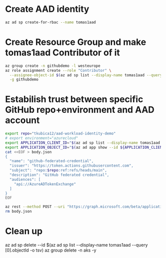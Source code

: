 # Create AAD identity
```bash
az ad sp create-for-rbac --name tomas1aad
```

# Create Resource Group and make tomas1aad Contributor of it
```bash
az group create -n githubdemo -l westeurope
az role assignment create --role "Contributor" \
  --assignee-object-id $(az ad sp list --display-name tomas1aad --query [0].objectId -o tsv) \
  -g githubdemo
```

# Estabilish trust between specific GitHub repo+environment and AAD account
```bash
export repo="tkubica12/aad-workload-identity-demo"
# export environment="azurecloud"
export APPLICATION_CLIENT_ID="$(az ad sp list --display-name tomas1aad --query '[0].appId' -otsv)"
export APPLICATION_OBJECT_ID="$(az ad app show --id ${APPLICATION_CLIENT_ID} --query objectId -otsv)"
cat <<EOF > body.json
{
  "name": "github-federated-credential",
  "issuer": "https://token.actions.githubusercontent.com",
  "subject": "repo:$repo:ref:refs/heads/main",
  "description": "GitHub federated credential",
  "audiences": [
    "api://AzureADTokenExchange"
  ]
}
EOF

az rest --method POST --uri "https://graph.microsoft.com/beta/applications/${APPLICATION_OBJECT_ID}/federatedIdentityCredentials" --body @body.json
rm body.json
```



# Clean up
az ad sp delete --id $(az ad sp list --display-name tomas1aad --query [0].objectId -o tsv)
az group delete -n aks -y

